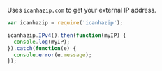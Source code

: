 Uses `icanhazip.com` to get your external IP address.

```javascript
var icanhazip = require('icanhazip');

icanhazip.IPv4().then(function(myIP) {
  console.log(myIP);
}).catch(function(e) {
  console.error(e.message);
});
```
